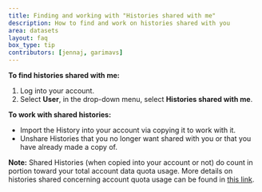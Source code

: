 ```yaml
---
title: Finding and working with "Histories shared with me"
description: How to find and work on histories shared with you
area: datasets
layout: faq
box_type: tip
contributors: [jennaj, garimavs]
---
```


**To find histories shared with me:**
1. Log into your account.
2. Select **User**, in the drop-down menu, select **Histories shared with me**.

**To work with shared histories:**
- Import the History into your account via copying it to work with it.
- Unshare Histories that you no longer want shared with you or that you have already made a copy of.

**Note:** Shared Histories (when copied into your account or not) do count in portion toward your total account data quota usage. More details on histories shared concerning account quota usage can be found in [this link](https://galaxyproject.org/support/account-quotas/#find-histories-that-have-been-shared-with-you-and-unshare-those-not-needed).






